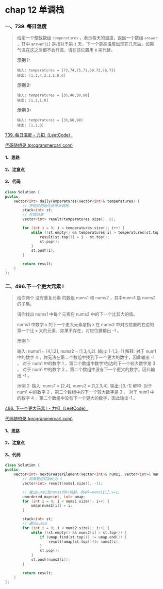 # chap 12 单调栈

### 一、739. 每日温度

> 给定一个整数数组 `temperatures` ，表示每天的温度，返回一个数组 `answer` ，其中 `answer[i]` 是指对于第 `i` 天，下一个更高温度出现在几天后。如果气温在这之后都不会升高，请在该位置用 `0` 来代替。
>
> **示例 1:**
>
> ```
> 输入: temperatures = [73,74,75,71,69,72,76,73]
> 输出: [1,1,4,2,1,1,0,0]
> ```
>
> **示例 2:**
>
> ```
> 输入: temperatures = [30,40,50,60]
> 输出: [1,1,1,0]
> ```
>
> **示例 3:**
>
> ```
> 输入: temperatures = [30,60,90]
> 输出: [1,1,0]
> ```

[739. 每日温度 - 力扣（LeetCode）](https://leetcode.cn/problems/daily-temperatures/)

[代码随想录 (programmercarl.com)](https://programmercarl.com/0739.每日温度.html#算法公开课)

#### 1、思路

#### 2、注意点

#### 3、代码

```c++
class Solution {
public:
    vector<int> dailyTemperatures(vector<int>& temperatures) {
        // 声明并初始化递增单调栈
        stack<int> st;
        // 存放结果
        vector<int> result(temperatures.size(), 0);

        for (int i = 0; i < temperatures.size(); i++) {
            while (!st.empty() && temperatures[i] > temperatures[st.top()]) {
                result[st.top()] = i - st.top();
                st.pop();
            }
            st.push(i);
        }

        return result;
    }
};
```

### 二、496.下一个更大元素 I

> 给你两个 没有重复元素 的数组 nums1 和 nums2 ，其中nums1 是 nums2 的子集。
>
> 请你找出 nums1 中每个元素在 nums2 中的下一个比其大的值。
>
> nums1 中数字 x 的下一个更大元素是指 x 在 nums2 中对应位置的右边的第一个比 x 大的元素。如果不存在，对应位置输出 -1 。
>
> 示例 1:
>
> 输入: nums1 = [4,1,2], nums2 = [1,3,4,2].
> 输出: [-1,3,-1]
> 解释:
> 对于 num1 中的数字 4 ，你无法在第二个数组中找到下一个更大的数字，因此输出 -1 。
> 对于 num1 中的数字 1 ，第二个数组中数字1右边的下一个较大数字是 3 。
> 对于 num1 中的数字 2 ，第二个数组中没有下一个更大的数字，因此输出 -1 。
>
> 示例 2:
> 输入: nums1 = [2,4], nums2 = [1,2,3,4].
> 输出: [3,-1]
> 解释:
> 对于 num1 中的数字 2 ，第二个数组中的下一个较大数字是 3 。
> 对于 num1 中的数字 4 ，第二个数组中没有下一个更大的数字，因此输出-1 。

[496. 下一个更大元素 I - 力扣（LeetCode）](https://leetcode.cn/problems/next-greater-element-i/description/)

[代码随想录 (programmercarl.com)](https://programmercarl.com/0496.下一个更大元素I.html#算法公开课)

#### 1、思路

#### 2、注意点

#### 3、代码

```c++
class Solution {
public:
    vector<int> nextGreaterElement(vector<int>& nums1, vector<int>& nums2) {
        // 结果数组初始化为-1
        vector<int> result(nums1.size(), -1);

        // 建立nums2到nums1的kv映射，其中k=nums1[i],v=i;
        unordered_map<int, int> umap;
        for (int i = 0; i < nums1.size(); i++) {
            umap[nums1[i]] = i;
        }

        stack<int> st;
        // 遍历nums2
        for (int i = 0; i < nums2.size(); i++) {
            while (!st.empty() && nums2[i] > st.top()) {
                if (umap.find(st.top()) != umap.end()) {
                    result[umap[st.top()]]= nums2[i];
                }
                st.pop();
            }
            st.push(nums2[i]);
        }

        return result;
    }
};
```

